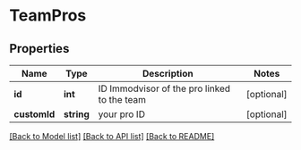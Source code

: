 # TeamPros

## Properties
Name | Type | Description | Notes
------------ | ------------- | ------------- | -------------
**id** | **int** | ID Immodvisor of the pro linked to the team | [optional] 
**customId** | **string** | your pro ID | [optional] 

[[Back to Model list]](../../README.md#documentation-for-models) [[Back to API list]](../../README.md#documentation-for-api-endpoints) [[Back to README]](../../README.md)

